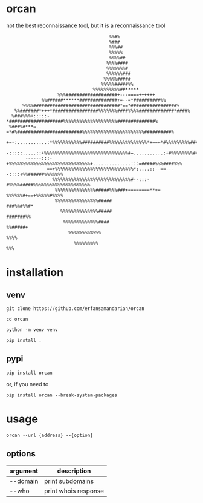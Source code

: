 # orcan 
not the best reconnaissance tool, but it is a reconnaissance tool

```
                                      %%#%
                                      %###
                                      %%%##
                                      %%%%%
                                      %%%%##
                                     %%%%####
                                     %%%%%%%#
                                     %%%%%%###
                                    %%%%%#####
                                   %%%%%#####%%
                                %%%%%%%%%%##*****
                   %%%###################+---====++++++
             %%######******##############+=--=*##########%%
      %%%%################################*==*#################%
   %%#######*+++*#################%%%%%%%####%%%%#############*####%
  %###%%%+:::::-*####################%%%%%%%%%%%%%%%%%%%%##############%
 %###%#***=--=*#%########################%%%%%%%%%%%%%%%%%%%%%%%##########%
 +=-:...........:*%%%%%%%%%%%##########%%%%%%%%%%%%%%*+==+*#%%%%%%%%%#######%%
    -:::::.....::+%%%%%%%%%%%%%%%%%%%%%%%%%%%%%%%#=...........:+#%%%%%%%%#####%%
       ------:::-+%%%%%%%%%%%%%%%%%%%%%%%%%%%%%%+..............:::=#####%%%####%%%
               ==+%%%%%%%%%%%%%%%%%%%%%%%%%%%%%*:....::--==----::::+%%######%%%%%%%
                 %%%%%%%%%%%%%%%%%%%%%%%%%%%%%#--:::-#%%%%#####%%%%%%%%%%%%%%%%%%%%%
                  %%%%%%%%%%%%%%%#####%%%###+========**+=            %%%%%%#+==+%%%%%#%%%%
                  %%%%%%%%%%%%%%%%#####                                          ###%%#%%#*
                    %%%%%%%%%%%%%%#####                                           #######%%
                     %%%%%%%%%%%%%####                                             %%#####+
                       %%%%%%%%%%%%                                                  %%%%
                         %%%%%%%%%                                                    %%%
```

# installation 

## venv

```
git clone https://github.com/erfansamandarian/orcan
```

```
cd orcan
```

```
python -m venv venv
```

```
pip install .
```

## pypi

```
pip install orcan
```

or, if you need to

```
pip install orcan --break-system-packages
```

# usage

```
orcan --url {address} --{option}
```

## options

| **argument** | **description**      |
|--------------|----------------------|
| --domain     | print subdomains     |
| --who        | print whois response |
